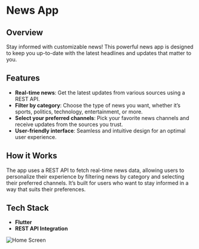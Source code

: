 # News App

## Overview
Stay informed with customizable news! This powerful news app is designed to keep you up-to-date with the latest headlines and updates that matter to you.

## Features
- **Real-time news**: Get the latest updates from various sources using a REST API.
- **Filter by category**: Choose the type of news you want, whether it’s sports, politics, technology, entertainment, or more.
- **Select your preferred channels**: Pick your favorite news channels and receive updates from the sources you trust.
- **User-friendly interface**: Seamless and intuitive design for an optimal user experience.

## How it Works
The app uses a REST API to fetch real-time news data, allowing users to personalize their experience by filtering news by category and selecting their preferred channels. It’s built for users who want to stay informed in a way that suits their preferences.

## Tech Stack
- **Flutter**
- **REST API Integration**

  
![Home Screen](https://github.com/user-attachments/assets/2d3d9511-dda8-4fea-bac5-5f2a533f09e0)
